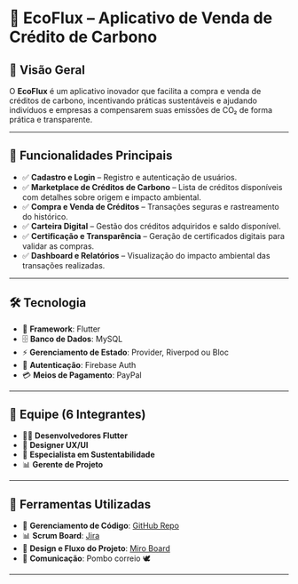 # 🌱 EcoFlux – Aplicativo de Venda de Crédito de Carbono  

## 📌 Visão Geral  
O **EcoFlux** é um aplicativo inovador que facilita a compra e venda de créditos de carbono, incentivando práticas sustentáveis e ajudando indivíduos e empresas a compensarem suas emissões de CO₂ de forma prática e transparente.  

---

## 🚀 Funcionalidades Principais  
- ✅ **Cadastro e Login** – Registro e autenticação de usuários.  
- ✅ **Marketplace de Créditos de Carbono** – Lista de créditos disponíveis com detalhes sobre origem e impacto ambiental.  
- ✅ **Compra e Venda de Créditos** – Transações seguras e rastreamento do histórico.  
- ✅ **Carteira Digital** – Gestão dos créditos adquiridos e saldo disponível.  
- ✅ **Certificação e Transparência** – Geração de certificados digitais para validar as compras.  
- ✅ **Dashboard e Relatórios** – Visualização do impacto ambiental das transações realizadas.  

---

## 🛠 Tecnologia  
- 📱 **Framework**: Flutter  
- 🗄 **Banco de Dados**: MySQL  
- ⚡ **Gerenciamento de Estado**: Provider, Riverpod ou Bloc  
- 🔐 **Autenticação**: Firebase Auth  
- 💳 **Meios de Pagamento**: PayPal  

---

## 👥 Equipe (6 Integrantes)  
- 👨‍💻 **Desenvolvedores Flutter**  
- 🎨 **Designer UX/UI**  
- 🌿 **Especialista em Sustentabilidade**  
- 📊 **Gerente de Projeto**  

---

## 📂 Ferramentas Utilizadas  
- 🔗 **Gerenciamento de Código**: [GitHub Repo](https://github.com/LiviaTrindade/EcoFlux)    
- 📊 **Scrum Board**: [Jira](https://ecoflux.atlassian.net/jira/software/projects/SCRUM/boards/1)
- 🎨 **Design e Fluxo do Projeto**: [Miro Board](https://miro.com/app/board/uXjVIbm8OZI=/)  
- 📢 **Comunicação**: Pombo correio 🕊️ 

---

